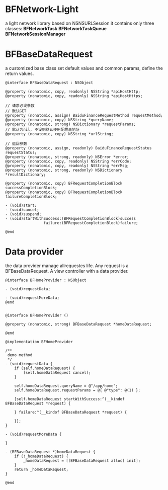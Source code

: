 # BFNetwork-Light
a light network library based on NSNSURLSession
it contains only three classes:
**BFNetworkTask**
**BFNetworkTaskQueue**
**BFNetworkSessionManager**

# BFBaseDataRequest
a customized base class set default values and common params, define the return values.

```objc
@interface BFBaseDataRequest : NSObject

@property (nonatomic, copy, readonly) NSString *apiHostHttp;
@property (nonatomic, copy, readonly) NSString *apiHostHttps;

// 请求必设参数
// 默认GET
@property (nonatomic, assign) BaiduFinanceRequestMethod requestMethod;
@property (nonatomic, copy) NSString *queryName;
@property (nonatomic, strong) NSDictionary *requestParams;
// 默认为nil, 不设则默认使用配置基地址
@property (nonatomic, copy) NSString *urlString;

// 返回参数
@property (nonatomic, assign, readonly) BaiduFinanceRequestStatus requestStatus;
@property (nonatomic, strong, readonly) NSError *error;
@property (nonatomic, copy, readonly) NSString *errCode;
@property (nonatomic, copy, readonly) NSString *errMsg;
@property (nonatomic, strong, readonly) NSDictionary *resultDictionary;

@property (nonatomic, copy) BFRequestCompletionBlock successCompletionBlock;
@property (nonatomic, copy) BFRequestCompletionBlock failureCompletionBlock;

- (void)start;
- (void)cancel;
- (void)suspend;
- (void)startWithSuccess:(BFRequestCompletionBlock)success
                 failure:(BFRequestCompletionBlock)failure;

@end

```


# Data provider
the data provider manage allrequestes life. Any request is a BFBaseDataRequest. A view controller with a data provider.

```objc
@interface BFHomeProvider : NSObject

- (void)requestData;

- (void)requestMoreData;
@end


@interface BFHomeProvider ()

@property (nonatomic, strong) BFBaseDataRequest *homeDataRequest;

@end

@implementation BFHomeProvider

/**
 demo method
 */
- (void)requestData {
    if (self.homeDataRequest) {
        [self.homeDataRequest cancel];
    }
    
    self.homeDataRequest.queryName = @"/app/home";
    self.homeDataRequest.requestParams = @{ @"type": @(1) };
    
    [self.homeDataRequest startWithSuccess:^(__kindof BFBaseDataRequest *request) {
        
    } failure:^(__kindof BFBaseDataRequest *request) {
        
    }];
}

- (void)requestMoreData {
    
}

- (BFBaseDataRequest *)homeDataRequest {
    if (!_homeDataRequest) {
        _homeDataRequest = [[BFBaseDataRequest alloc] init];
    }
    return _homeDataRequest;
}

@end
```


